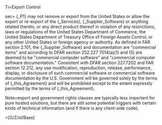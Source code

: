 Ti=Export Control

sec= {_P1} may not remove or export from the United States or allow the export or re-export of the {_Services}, {_Supplier_Software} or anything related thereto, or any direct product thereof in violation of any restrictions, laws or regulations of the United States Department of Commerce, the United States Department of Treasury Office of Foreign Assets Control, or any other United States or foreign agency or authority.  As defined in FAR section 2.101, the {_Supplier_Software} and documentation are "commercial items" and according to DFAR section 252.227 7014(a)(1) and (5) are deemed to be "commercial computer software" and "commercial computer software documentation."  Consistent with DFAR section 227.7202 and FAR section 12.212, any use modification, reproduction, release, performance, display, or disclosure of such commercial software or commercial software documentation by the U.S. Government will be governed solely by the terms of {_this_Agreement} and will be prohibited except to the extent expressly permitted by the terms of {_this_Agreement}.

Note=export and government rights clauses are typically less important for pure hosted solutions, but there are still some potential triggers with certain kinds of technical information (and if there is any client-side code).

=[G/Z/ol/Base]

